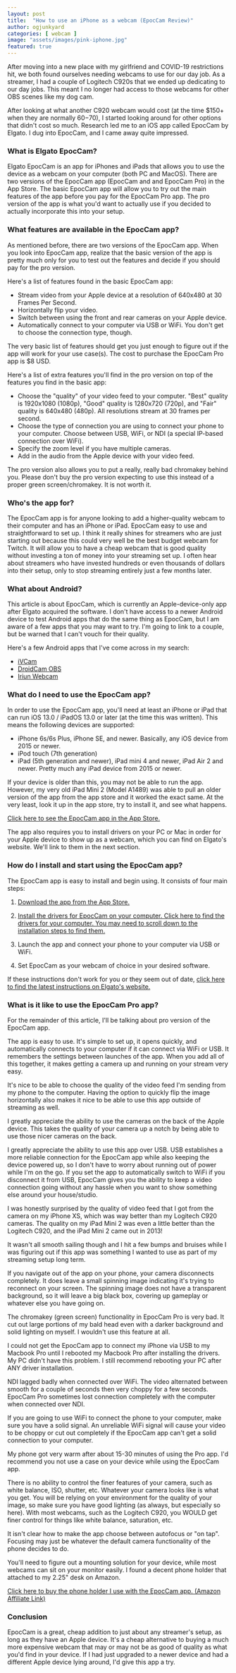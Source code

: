 ```yaml
---
layout: post
title:  "How to use an iPhone as a webcam (EpocCam Review)"
author: ogjunkyard
categories: [ webcam ]
image: "assets/images/pink-iphone.jpg"
featured: true
---
```

After moving into a new place with my girlfriend and COVID-19 restrictions hit, we both found ourselves needing webcams to use for our day job. As a streamer, I had a couple of Logitech C920s that we ended up dedicating to our day jobs. This meant I no longer had access to those webcams for other OBS scenes like my dog cam.

After looking at what another C920 webcam would cost (at the time $150+ when they are normally $60-$70), I started looking around for other options that didn't cost so much. Research led me to an iOS app called EpocCam by Elgato. I dug into EpocCam, and I came away quite impressed.

### What is Elgato EpocCam?
Elgato EpocCam is an app for iPhones and iPads that allows you to use the device as a webcam on your computer (both PC and MacOS). There are two versions of the EpocCam app (EpocCam and and EpocCam Pro) in the App Store. The basic EpocCam app will allow you to try out the main features of the app before you pay for the EpocCam Pro app. The pro version of the app is what you'd want to actually use if you decided to actually incorporate this into your setup.

### What features are available in the EpocCam app?

As mentioned before, there are two versions of the EpocCam app. When you look into EpocCam app, realize that the basic version of the app is pretty much only for you to test out the features and decide if you should pay for the pro version.

Here's a list of features found in the basic EpocCam app:

- Stream video from your Apple device at a resolution of 640x480 at 30 Frames Per Second.
- Horizontally flip your video.
- Switch between using the front and rear cameras on your Apple device.
- Automatically connect to your computer via USB or WiFi. You don't get to choose the connection type, though.

The very basic list of features should get you just enough to figure out if the app will work for your use case(s). The cost to purchase the EpocCam Pro app is $8 USD.

Here's a list of extra features you'll find in the pro version on top of the features you find in the basic app:

- Choose the "quality" of your video feed to your computer. "Best" quality is 1920x1080 (1080p), "Good" quality is 1280x720 (720p), and "Fair" quality is 640x480 (480p). All resolutions stream at 30 frames per second.
- Choose the type of connection you are using to connect your phone to your computer. Choose between USB, WiFi, or NDI (a special IP-based connection over WiFi).
- Specify the zoom level if you have multiple cameras.
- Add in the audio from the Apple device with your video feed.

The pro version also allows you to put a really, really bad chromakey behind you. Please don't buy the pro version expecting to use this instead of a proper green screen/chromakey. It is not worth it.

### Who's the app for?
The EpocCam app is for anyone looking to add a higher-quality webcam to their computer and has an iPhone or iPad. EpocCam easy to use and straightforward to set up. I think it really shines for streamers who are just starting out because this could very well be the best budget webcam for Twitch. It will allow you to have a cheap webcam that is good quality without investing a ton of money into your streaming set up. I often hear about streamers who have invested hundreds or even thousands of dollars into their setup, only to stop streaming entirely just a few months later.

### What about Android?
This article is about EpocCam, which is currently an Apple-device-only app after Elgato acquired the software. I don't have access to a newer Android device to test Android apps that do the same thing as EpocCam, but I am aware of a few apps that you may want to try. I'm going to link to a couple, but be warned that I can't vouch for their quality.

Here's a few Android apps that I've come across in my search:

- [iVCam](https://play.google.com/store/apps/details?id=com.e2esoft.ivcam&hl=en_US&gl=US)
- [DroidCam OBS](https://play.google.com/store/apps/details?id=com.dev47apps.obsdroidcam)
- [Iriun Webcam](https://play.google.com/store/apps/details?id=com.jacksoftw.webcam)

### What do I need to use the EpocCam app?
In order to use the EpocCam app, you'll need at least an iPhone or iPad that can run iOS 13.0 / iPadOS 13.0 or later (at the time this was written). This means the following devices are supported:

- iPhone 6s/6s Plus, iPhone SE, and newer. Basically, any iOS device from 2015 or newer.
- iPod touch (7th generation)
- iPad (5th generation and newer), iPad mini 4 and newer, iPad Air 2 and newer. Pretty much any iPad device from 2015 or newer.

If your device is older than this, you may not be able to run the app. However, my very old iPad Mini 2 (Model A1489) was able to pull an older version of the app from the app store and it worked the exact same. At the very least, look it up in the app store, try to install it, and see what happens.

[Click here to see the EpocCam app in the App Store.](https://apps.apple.com/app/id435355256)

The app also requires you to install drivers on your PC or Mac in order for your Apple device to show up as a webcam, which you can find on Elgato's website. We'll link to them in the next section.

### How do I install and start using the EpocCam app?

The EpocCam app is easy to install and begin using. It consists of four main steps:

1. [Download the app from the App Store.](https://apps.apple.com/app/id435355256)

2. [Install the drivers for EpocCam on your computer. Click here to find the drivers for your computer. You may need to scroll down to the installation steps to find them.](https://www.elgato.com/en/epoccam)

3. Launch the app and connect your phone to your computer via USB or WiFi.

4. Set EpocCam as your webcam of choice in your desired software.

If these instructions don't work for you or they seem out of date, [click here to find the latest instructions on Elgato's website.](https://www.elgato.com/en/epoccam)

### What is it like to use the EpocCam Pro app?

For the remainder of this article, I'll be talking about pro version of the EpocCam app.

The app is easy to use. It's simple to set up, it opens quickly, and automatically connects to your computer if it can connect via WiFi or USB. It remembers the settings between launches of the app. When you add all of this together, it makes getting a camera up and running on your stream very easy.

It's nice to be able to choose the quality of the video feed I'm sending from my phone to the computer. Having the option to quickly flip the image horizontally also makes it nice to be able to use this app outside of streaming as well.

I greatly appreciate the ability to use the cameras on the back of the Apple device. This takes the quality of your camera up a notch by being able to use those nicer cameras on the back.

I greatly appreciate the ability to use this app over USB. USB establishes a more reliable connection for the EpocCam app while also keeping the device powered up, so I don't have to worry about running out of power while I'm on the go. If you set the app to automatically switch to WiFi if you disconnect it from USB, EpocCam gives you the ability to keep a video connection going without any hassle when you want to show something else around your house/studio.

I was honestly surprised by the quality of video feed that I got from the camera on my iPhone XS, which was way better than my Logitech C920 cameras. The quality on my iPad Mini 2 was even a little better than the Logitech C920, and the iPad Mini 2 came out in 2013!

It wasn't all smooth sailing though and I hit a few bumps and bruises while I was figuring out if this app was something I wanted to use as part of my streaming setup long term.

If you navigate out of the app on your phone, your camera disconnects completely. It does leave a small spinning image indicating it's trying to reconnect on your screen. The spinning image does not have a transparent background, so it will leave a big black box, covering up gameplay or whatever else you have going on.

The chromakey (green screen) functionality in EpocCam Pro is very bad. It cut out large portions of my bald head even with a darker background and solid lighting on myself. I wouldn't use this feature at all.

I could not get the EpocCam app to connect my iPhone via USB to my Macbook Pro until I rebooted my Macbook Pro after installing the drivers. My PC didn't have this problem. I still recommend rebooting your PC after ANY driver installation.

NDI lagged badly when connected over WiFi. The video alternated between smooth for a couple of seconds then very choppy for a few seconds. EpocCam Pro sometimes lost connection completely with the computer when connected over NDI.

If you are going to use WiFi to connect the phone to your computer, make sure you have a solid signal. An unreliable WiFi signal will cause your video to be choppy or cut out completely if the EpocCam app can't get a solid connection to your computer.

My phone got very warm after about 15-30 minutes of using the Pro app. I'd recommend you not use a case on your device while using the EpocCam app.

There is no ability to control the finer features of your camera, such as white balance, ISO, shutter, etc. Whatever your camera looks like is what you get. You will be relying on your environment for the quality of your image, so make sure you have good lighting (as always, but especially so here). With most webcams, such as the Logitech C920, you WOULD get finer control for things like white balance, saturation, etc.

It isn't clear how to make the app choose between autofocus or "on tap". Focusing may just be whatever the default camera functionality of the phone decides to do.

You'll need to figure out a mounting solution for your device, while most webcams can sit on your monitor easily. I found a decent phone holder that attached to my 2.25" desk on Amazon.

[Click here to buy the phone holder I use with the EpocCam app. (Amazon Affiliate Link)](https://amzn.to/2UlthHW)

### Conclusion

EpocCam is a great, cheap addition to just about any streamer's setup, as long as they have an Apple device. It's a cheap alternative to buying a much more expensive webcam that may or may not be as good of quality as what you'd find in your device. If I had just upgraded to a newer device and had a different Apple device lying around, I'd give this app a try.
